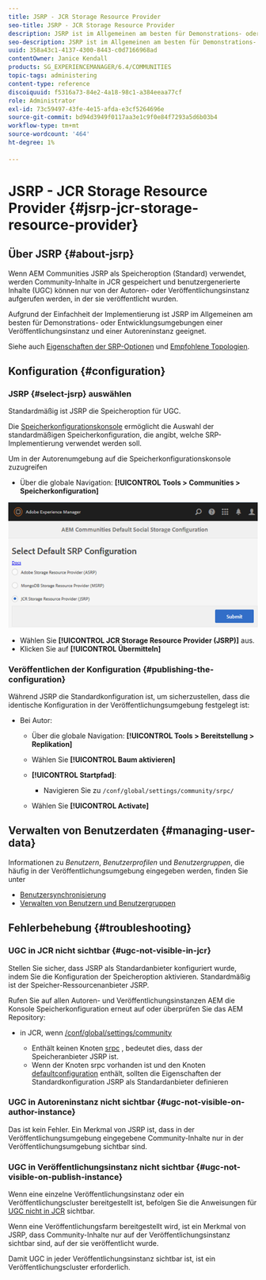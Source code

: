 ```yaml
---
title: JSRP - JCR Storage Resource Provider
seo-title: JSRP - JCR Storage Resource Provider
description: JSRP ist im Allgemeinen am besten für Demonstrations- oder Entwicklungsumgebungen in einer Veröffentlichungsinstanz und einer Autoreninstanz geeignet
seo-description: JSRP ist im Allgemeinen am besten für Demonstrations- oder Entwicklungsumgebungen in einer Veröffentlichungsinstanz und einer Autoreninstanz geeignet
uuid: 358a43c1-4137-4300-8443-c0d7166968ad
contentOwner: Janice Kendall
products: SG_EXPERIENCEMANAGER/6.4/COMMUNITIES
topic-tags: administering
content-type: reference
discoiquuid: f5316a73-84e2-4a18-98c1-a384eeaa77cf
role: Administrator
exl-id: 73c59497-43fe-4e15-afda-e3cf5264696e
source-git-commit: bd94d3949f0117aa3e1c9f0e84f7293a5d6b03b4
workflow-type: tm+mt
source-wordcount: '464'
ht-degree: 1%

---
```


# JSRP - JCR Storage Resource Provider {#jsrp-jcr-storage-resource-provider}

## Über JSRP {#about-jsrp}

Wenn AEM Communities JSRP als Speicheroption (Standard) verwendet, werden Community-Inhalte in JCR gespeichert und benutzergenerierte Inhalte (UGC) können nur von der Autoren- oder Veröffentlichungsinstanz aufgerufen werden, in der sie veröffentlicht wurden.

Aufgrund der Einfachheit der Implementierung ist JSRP im Allgemeinen am besten für Demonstrations- oder Entwicklungsumgebungen einer Veröffentlichungsinstanz und einer Autoreninstanz geeignet.

Siehe auch [Eigenschaften der SRP-Optionen](working-with-srp.md#characteristics-of-srp-options) und [Empfohlene Topologien](topologies.md).

## Konfiguration {#configuration}

### JSRP {#select-jsrp} auswählen

Standardmäßig ist JSRP die Speicheroption für UGC.

Die [Speicherkonfigurationskonsole](srp-config.md) ermöglicht die Auswahl der standardmäßigen Speicherkonfiguration, die angibt, welche SRP-Implementierung verwendet werden soll.

Um in der Autorenumgebung auf die Speicherkonfigurationskonsole zuzugreifen

* Über die globale Navigation: **[!UICONTROL Tools > Communities > Speicherkonfiguration]**

![chlimage_1-234](assets/chlimage_1-234.png)

* Wählen Sie **[!UICONTROL JCR Storage Resource Provider (JSRP)]** aus.
* Klicken Sie auf **[!UICONTROL Übermitteln]**

### Veröffentlichen der Konfiguration {#publishing-the-configuration}

Während JSRP die Standardkonfiguration ist, um sicherzustellen, dass die identische Konfiguration in der Veröffentlichungsumgebung festgelegt ist:

* Bei Autor:

   * Über die globale Navigation: **[!UICONTROL Tools > Bereitstellung > Replikation]**
   * Wählen Sie **[!UICONTROL Baum aktivieren]**
   * **[!UICONTROL Startpfad]**:

      * Navigieren Sie zu `/conf/global/settings/community/srpc/`
   * Wählen Sie **[!UICONTROL Activate]**


## Verwalten von Benutzerdaten {#managing-user-data}

Informationen zu *Benutzern*, *Benutzerprofilen* und *Benutzergruppen*, die häufig in der Veröffentlichungsumgebung eingegeben werden, finden Sie unter

* [Benutzersynchronisierung](sync.md)
* [Verwalten von Benutzern und Benutzergruppen](users.md)

## Fehlerbehebung {#troubleshooting}

### UGC in JCR nicht sichtbar {#ugc-not-visible-in-jcr}

Stellen Sie sicher, dass JSRP als Standardanbieter konfiguriert wurde, indem Sie die Konfiguration der Speicheroption aktivieren. Standardmäßig ist der Speicher-Ressourcenanbieter JSRP.

Rufen Sie auf allen Autoren- und Veröffentlichungsinstanzen AEM die Konsole Speicherkonfiguration erneut auf oder überprüfen Sie das AEM Repository:

* in JCR, wenn [/conf/global/settings/community](http://localhost:4502/crx/de/index.jsp#/conf/global/settings/community)

   * Enthält keinen Knoten [srpc](http://localhost:4502/crx/de/index.jsp#/conf/global/settings/community/srpc) , bedeutet dies, dass der Speicheranbieter JSRP ist.
   * Wenn der Knoten srpc vorhanden ist und den Knoten [defaultconfiguration](http://localhost:4502/crx/de/index.jsp#/conf/global/settings/community/srpc/defaultconfiguration) enthält, sollten die Eigenschaften der Standardkonfiguration JSRP als Standardanbieter definieren

### UGC in Autoreninstanz nicht sichtbar {#ugc-not-visible-on-author-instance}

Das ist kein Fehler. Ein Merkmal von JSRP ist, dass in der Veröffentlichungsumgebung eingegebene Community-Inhalte nur in der Veröffentlichungsumgebung sichtbar sind.

### UGC in Veröffentlichungsinstanz nicht sichtbar {#ugc-not-visible-on-publish-instance}

Wenn eine einzelne Veröffentlichungsinstanz oder ein Veröffentlichungscluster bereitgestellt ist, befolgen Sie die Anweisungen für [UGC nicht in JCR](#ugc-not-visible-in-jcr) sichtbar.

Wenn eine Veröffentlichungsfarm bereitgestellt wird, ist ein Merkmal von JSRP, dass Community-Inhalte nur auf der Veröffentlichungsinstanz sichtbar sind, auf der sie veröffentlicht wurde.

Damit UGC in jeder Veröffentlichungsinstanz sichtbar ist, ist ein Veröffentlichungscluster erforderlich.
